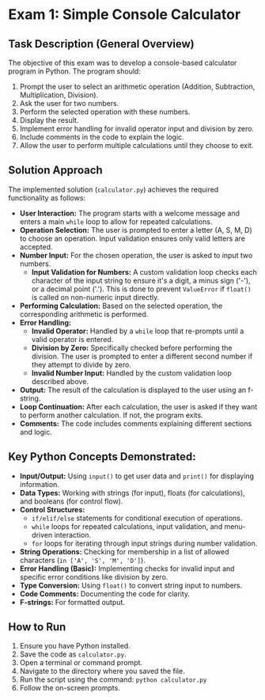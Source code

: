 # Exam 1: Simple Console Calculator

## Task Description (General Overview)

The objective of this exam was to develop a console-based calculator program in Python. The program should:
1.  Prompt the user to select an arithmetic operation (Addition, Subtraction, Multiplication, Division).
2.  Ask the user for two numbers.
3.  Perform the selected operation with these numbers.
4.  Display the result.
5.  Implement error handling for invalid operator input and division by zero.
6.  Include comments in the code to explain the logic.
7.  Allow the user to perform multiple calculations until they choose to exit.

## Solution Approach

The implemented solution (`calculator.py`) achieves the required functionality as follows:

*   **User Interaction:** The program starts with a welcome message and enters a main `while` loop to allow for repeated calculations.
*   **Operation Selection:** The user is prompted to enter a letter (A, S, M, D) to choose an operation. Input validation ensures only valid letters are accepted.
*   **Number Input:** For the chosen operation, the user is asked to input two numbers.
    *   **Input Validation for Numbers:** A custom validation loop checks each character of the input string to ensure it's a digit, a minus sign ('-'), or a decimal point ('.'). This is done to prevent `ValueError` if `float()` is called on non-numeric input directly.
*   **Performing Calculation:** Based on the selected operation, the corresponding arithmetic is performed.
*   **Error Handling:**
    *   **Invalid Operator:** Handled by a `while` loop that re-prompts until a valid operator is entered.
    *   **Division by Zero:** Specifically checked before performing the division. The user is prompted to enter a different second number if they attempt to divide by zero.
    *   **Invalid Number Input:** Handled by the custom validation loop described above.
*   **Output:** The result of the calculation is displayed to the user using an f-string.
*   **Loop Continuation:** After each calculation, the user is asked if they want to perform another calculation. If not, the program exits.
*   **Comments:** The code includes comments explaining different sections and logic.

## Key Python Concepts Demonstrated:

*   **Input/Output:** Using `input()` to get user data and `print()` for displaying information.
*   **Data Types:** Working with strings (for input), floats (for calculations), and booleans (for control flow).
*   **Control Structures:**
    *   `if/elif/else` statements for conditional execution of operations.
    *   `while` loops for repeated calculations, input validation, and menu-driven interaction.
    *   `for` loops for iterating through input strings during number validation.
*   **String Operations:** Checking for membership in a list of allowed characters (`in ['A', 'S', 'M', 'D']`).
*   **Error Handling (Basic):** Implementing checks for invalid input and specific error conditions like division by zero.
*   **Type Conversion:** Using `float()` to convert string input to numbers.
*   **Code Comments:** Documenting the code for clarity.
*   **F-strings:** For formatted output.

## How to Run

1.  Ensure you have Python installed.
2.  Save the code as `calculator.py`.
3.  Open a terminal or command prompt.
4.  Navigate to the directory where you saved the file.
5.  Run the script using the command: `python calculator.py`
6.  Follow the on-screen prompts.
